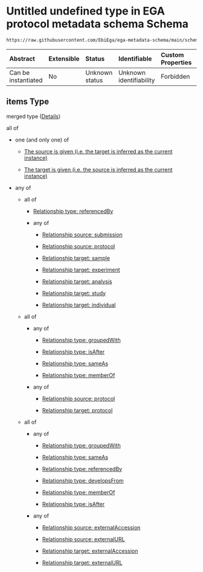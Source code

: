 # Untitled undefined type in EGA protocol metadata schema Schema

```txt
https://raw.githubusercontent.com/EbiEga/ega-metadata-schema/main/schemas/EGA.protocol.json#/properties/protocolRelationships/items
```



| Abstract            | Extensible | Status         | Identifiable            | Custom Properties | Additional Properties | Access Restrictions | Defined In                                                                       |
| :------------------ | :--------- | :------------- | :---------------------- | :---------------- | :-------------------- | :------------------ | :------------------------------------------------------------------------------- |
| Can be instantiated | No         | Unknown status | Unknown identifiability | Forbidden         | Allowed               | none                | [EGA.protocol.json\*](../../../schemas/EGA.protocol.json "open original schema") |

## items Type

merged type ([Details](ega-9-properties-protocol-relationships-items.md))

all of

*   one (and only one) of

    *   [The source is given (i.e. the target is inferred as the current instance)](ega-4-defs-ega-relationships-object-oneof-the-source-is-given-ie-the-target-is-inferred-as-the-current-instance.md "check type definition")

    *   [The target is given (i.e. the source is inferred as the current instance)](ega-4-defs-ega-relationships-object-oneof-the-target-is-given-ie-the-source-is-inferred-as-the-current-instance.md "check type definition")

*   any of

    *   all of

        *   [Relationship type: referencedBy](ega-4-defs-relationship-type-referencedby.md "check type definition")

        *   any of

            *   [Relationship source: submission](ega-4-defs-relationship-source-submission.md "check type definition")

            *   [Relationship source: protocol](ega-4-defs-relationship-source-protocol.md "check type definition")

            *   [Relationship target: sample](ega-4-defs-relationship-target-sample.md "check type definition")

            *   [Relationship target: experiment](ega-4-defs-relationship-target-experiment.md "check type definition")

            *   [Relationship target: analysis](ega-4-defs-relationship-target-analysis.md "check type definition")

            *   [Relationship target: study](ega-4-defs-relationship-target-study.md "check type definition")

            *   [Relationship target: individual](ega-4-defs-relationship-target-individual.md "check type definition")

    *   all of

        *   any of

            *   [Relationship type: groupedWith](ega-4-defs-relationship-type-groupedwith.md "check type definition")

            *   [Relationship type: isAfter](ega-4-defs-relationship-type-isafter.md "check type definition")

            *   [Relationship type: sameAs](ega-4-defs-relationship-type-sameas.md "check type definition")

            *   [Relationship type: memberOf](ega-4-defs-relationship-type-memberof.md "check type definition")

        *   any of

            *   [Relationship source: protocol](ega-4-defs-relationship-source-protocol.md "check type definition")

            *   [Relationship target: protocol](ega-4-defs-relationship-target-protocol.md "check type definition")

    *   all of

        *   any of

            *   [Relationship type: groupedWith](ega-4-defs-relationship-type-groupedwith.md "check type definition")

            *   [Relationship type: sameAs](ega-4-defs-relationship-type-sameas.md "check type definition")

            *   [Relationship type: referencedBy](ega-4-defs-relationship-type-referencedby.md "check type definition")

            *   [Relationship type: developsFrom](ega-4-defs-relationship-type-developsfrom.md "check type definition")

            *   [Relationship type: memberOf](ega-4-defs-relationship-type-memberof.md "check type definition")

            *   [Relationship type: isAfter](ega-4-defs-relationship-type-isafter.md "check type definition")

        *   any of

            *   [Relationship source: externalAccession](ega-4-defs-relationship-source-externalaccession.md "check type definition")

            *   [Relationship source: externalURL](ega-4-defs-relationship-source-externalurl.md "check type definition")

            *   [Relationship target: externalAccession](ega-4-defs-relationship-target-externalaccession.md "check type definition")

            *   [Relationship target: externalURL](ega-4-defs-relationship-target-externalurl.md "check type definition")
